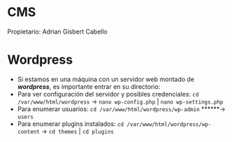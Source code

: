 # CMS

Propietario: Adrian Gisbert Cabello

# Wordpress

- Si estamos en una máquina con un servidor web montado de ***wordpress***, es importante entrar en su directorio:
- Para ver configuración del servidor y posibles credenciales:	`cd /var/www/html/wordpress` → `nano wp-config.php` | `nano wp-settings.php`
- Para enumerar usuarios: `cd /var/www/html/wordpress/wp-admin` ******→ `users`
- Para enumerar plugins instalados: `cd /var/www/html/wordpress/wp-content` → `cd themes` | `cd plugins`